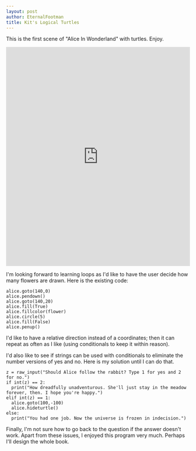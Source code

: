 ```yaml
---
layout: post
author: EternalFootman
title: Kit's Logical Turtles
---
```

This is the first scene of "Alice In Wonderland" with turtles. Enjoy.

<iframe src="https://trinket.io/embed/python/ecb44ac508" width="100%" height="600" frameborder="0" marginwidth="0" marginheight="0" allowfullscreen></iframe>

I'm looking forward to learning loops as I'd like to have the user decide how many flowers are drawn.
Here is the existing code:
```
alice.goto(140,0)
alice.pendown()
alice.goto(140,20)
alice.fill(True)
alice.fillcolor(flower)
alice.circle(5)
alice.fill(False)
alice.penup()
```
I'd like to have a relative direction instead of a coordinates; then it can repeat as often as I like (using conditionals to keep it within reason).

I'd also like to see if strings can be used with conditionals to eliminate the number versions of yes and no. Here is my solution until I can do that.
```
z = raw_input("Should Alice follow the rabbit? Type 1 for yes and 2 for no.")
if int(z) == 2:
  print("How dreadfully unadventurous. She'll just stay in the meadow forever, then. I hope you're happy.")
elif int(z) == 1:
  alice.goto(100,-100)
  alice.hideturtle()
else:
  print("You had one job. Now the universe is frozen in indecision.")
```
Finally, I'm not sure how to go back to the question if the answer doesn't work.
Apart from these issues, I enjoyed this program very much. Perhaps I'll design the whole book.
